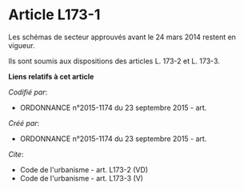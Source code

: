 # Article L173-1

Les schémas de secteur approuvés avant le 24 mars 2014 restent en vigueur. 

Ils sont soumis aux dispositions des articles L. 173-2 et L. 173-3.

**Liens relatifs à cet article**

_Codifié par_:

  - ORDONNANCE n°2015-1174 du 23 septembre 2015 - art.

_Créé par_:

  - ORDONNANCE n°2015-1174 du 23 septembre 2015 - art.

_Cite_:

  - Code de l'urbanisme - art. L173-2 (VD)
  - Code de l'urbanisme - art. L173-3 (V)
